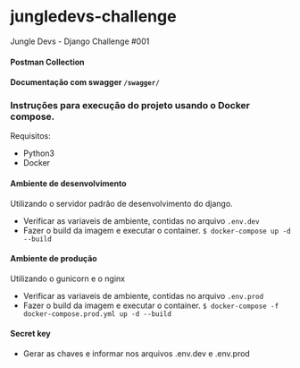 # jungledevs-challenge
Jungle Devs - Django Challenge #001

#### Postman Collection

#### Documentação com swagger `/swagger/`


### Instruções para execução do projeto usando o Docker compose.
Requisitos:
- Python3
- Docker

#### Ambiente de desenvolvimento

Utilizando o servidor padrão de desenvolvimento do django.
- Verificar as variaveis de ambiente, contidas no arquivo `.env.dev`
- Fazer o build da imagem e executar o container.
`$ docker-compose up -d --build`

#### Ambiente de produção
Utilizando o gunicorn e o nginx
- Verificar as variaveis de ambiente, contidas no arquivo `.env.prod`
- Fazer o build da imagem e executar o container.
`$ docker-compose -f docker-compose.prod.yml up -d --build`


#### Secret key
- Gerar as chaves e informar nos arquivos .env.dev e .env.prod 
